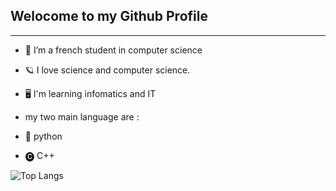 ## Welocome to my Github Profile 

<hr />

-  📘 I’m a french student in computer science
-  🪐 I love science and computer science.
-  🖥️ I'm learning infomatics and IT

-  my two main language are :
-  🐍 python
-  🅒 C++ 

![Top Langs](https://github-readme-stats.vercel.app/api/top-langs/?username=Kelqu1&layout=compact&theme=vision-friendly-dark)
